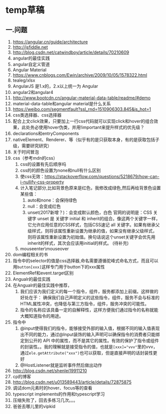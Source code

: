 # temp草稿
## 一.问题
1. https://angular.cn/guide/architecture
1. http://jsfiddle.net
2. http://blog.csdn.net/catwindboy/article/details/70210609
3. angular的最佳实践
4. angular自定义管道
5. Angular Material
6. https://www.cnblogs.com/Ewin/archive/2009/10/05/1578322.html
7. tealeg/xlsx
8. AngularJS 是1.x的，2.x以上统一为 Angular
9. angular2和angular4
9. http://www.bootcdn.cn/angular-material-data-table/readme/#demo
10. material-data-table和angular material是什么关系
11. https://weibo.com/segmentfault?ssl_rnd=1510906303.845&is_hot=1
12. css类选择器、css选择器
13. 配合上文click效果，只要加上一行css代码就可以实现click和hover的组合效果，此处务必使用hover伪类，并用!important来提升样式的优先级？
14. declarations和entryComponents
15. nativeElement、Renderer、等（似乎有的是只获取本身，有的是获取包括子级，需要研究研究）
16. 关于时间冒泡
17. css（参考mdn的css）
    1. css的设置有先后顺序吗
    2. css的的颜色设置为none和null有什么区别
    3. 使css无效：https://stackoverflow.com/questions/5218679/how-can-i-nullify-css-property    
    4. 计入笔记部分,比如背景色原来是红色，我修改成绿色,然后再给背景色设置某些值：
        1. auto和none：会保持绿色
        2. null：会变成红色
        3. unset(2017新增？)：会变成默认颜色，白色
        官网的说明是：CSS 关键字 unset 是 关键字 initial 和 inherit的组合。像这两个关键字一样，它允许应用任意的CSS样式，包括CSS速记 all 关键字。如果有继承父级样式，则将该属性重新设置为继承的值，如果没有继承父级样式，则将该属性重新设置为初始值。换句话说这个unset关键字会优先用inherit的样式，其次会应该用initial的样式。
        (待补充)
    5. mouseenter\mouseover
18. dom编程相关的书
19. 指令中的selector的值是css选择器,命名需要遵循驼峰式命名方式，而且可以用`button[xxx]`这样专门用于button下的xxx属性
20. ElementRef和event.target区别
21. Angualr的最佳实践
22. 在Angualr的最佳实践中推荐，
    1. 我们应该为我们定义的每一个指令，组件，服务都添加上前缀。这样做的好处在于：
   确保我们自己声明定义的这些指令，组件，服务不会与标准的HTML属性冲突，也降低与第三方指令，组件，服务冲突的可能性。   
    2. 指令的名称应该具备一定的自解释性，这样方便我们通过指令的名称就能大概知道指令的用途。
23. 指令中
    1. @input使得我们的指令，能够接受外部的输入值，根据不同的输入值表现出不同的能力，通过@Input装饰的输入声明可以确保指令的消费者只能绑定到公开的 API 中的属性，而不是其它的属性。有效的保护了指令或组件的封装性。。我的理解就是接受指令的值，也就是`[xxx]="vvv"`里的vvv，通过`ele.getAttribute("xxx")`也可以获取，但是直接声明的话封装性更好
    2. @HostListener就是监听事件然后做出动作
24. http://blog.csdn.net/shenlei19911210
25. cp的博客
26. http://blog.csdn.net/u013589443/article/details/72875875
27. 调试dom元素时的hover、focus等的查看
28. typescript implements的作用和typescript学习
29. 压缩失败了，回去多练习几次。。。
30. 爸爸去哪儿里的vipkid
